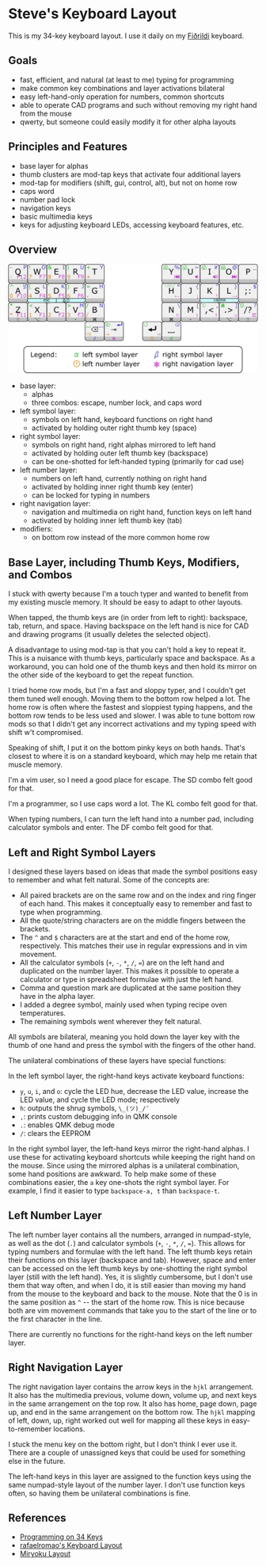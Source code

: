 # Steve's Keyboard Layout

This is my 34-key keyboard layout. I use it daily on my [Fiðrildi](https://github.com/jstevej/fidrildi) keyboard.

## Goals
  - fast, efficient, and natural (at least to me) typing for programming
  - make common key combinations and layer activations bilateral
  - easy left-hand-only operation for numbers, common shortcuts
  - able to operate CAD programs and such without removing my right hand from the mouse
  - qwerty, but someone could easily modify it for other alpha layouts

## Principles and Features
  - base layer for alphas
  - thumb clusters are mod-tap keys that activate four additional layers
  - mod-tap for modifiers (shift, gui, control, alt), but not on home row
  - caps word
  - number pad lock
  - navigation keys
  - basic multimedia keys
  - keys for adjusting keyboard LEDs, accessing keyboard features, etc.

## Overview

![Keyboard Layout](layout.png)

  - base layer:
    - alphas
    - three combos: escape, number lock, and caps word
  - left symbol layer:
    - symbols on left hand, keyboard functions on right hand
    - activated by holding outer right thumb key (space)
  - right symbol layer:
    - symbols on right hand, right alphas mirrored to left hand
    - activated by holding outer left thumb key (backspace)
    - can be one-shotted for left-handed typing (primarily for cad use)
  - left number layer:
    - numbers on left hand, currently nothing on right hand
    - activated by holding inner right thumb key (enter)
    - can be locked for typing in numbers
  - right navigation layer:
    - navigation and multimedia on right hand, function keys on left hand
    - activated by holding inner left thumb key (tab)
  - modifiers:
    - on bottom row instead of the more common home row

## Base Layer, including Thumb Keys, Modifiers, and Combos

I stuck with qwerty because I'm a touch typer and wanted to benefit from my existing muscle memory. It should be easy to adapt to other layouts.

When tapped, the thumb keys are (in order from left to right): backspace, tab, return, and space. Having backspace on the left hand is nice for CAD and drawing programs (it usually deletes the selected object).

A disadvantage to using mod-tap is that you can't hold a key to repeat it. This is a nuisance with thumb keys, particularly space and backspace. As a workaround, you can hold one of the thumb keys and then hold its mirror on the other side of the keyboard to get the repeat function.

I tried home row mods, but I'm a fast and sloppy typer, and I couldn't get them tuned well enough. Moving them to the bottom row helped a lot. The home row is often where the fastest and sloppiest typing happens, and the bottom row tends to be less used and slower. I was able to tune bottom row mods so that I didn't get any incorrect activations and my typing speed with shift w\'t compromised.

Speaking of shift, I put it on the bottom pinky keys on both hands. That's closest to where it is on a standard keyboard, which may help me retain that muscle memory.

I'm a vim user, so I need a good place for escape. The SD combo felt good for that.

I'm a programmer, so I use caps word a lot. The KL combo felt good for that.

When typing numbers, I can turn the left hand into a number pad, including calculator symbols and enter. The DF combo felt good for that.

## Left and Right Symbol Layers

I designed these layers based on ideas that made the symbol positions easy to remember and what felt natural. Some of the concepts are:

- All paired brackets are on the same row and on the index and ring finger of each hand. This makes it conceptually easy to remember and fast to type when programming.
- All the quote/string characters are on the middle fingers between the brackets.
- The `^` and `$` characters are at the start and end of the home row, respectively. This matches their use in regular expressions and in vim movement.
- All the calculator symbols (`+`, `-`, `*`, `/`, `=`) are on the left hand and duplicated on the number layer. This makes it possible to operate a calculator or type in spreadsheet formulae with just the left hand.
- Comma and question mark are duplicated at the same position they have in the alpha layer.
- I added a degree symbol, mainly used when typing recipe oven temperatures.
- The remaining symbols went wherever they felt natural.

All symbols are bilateral, meaning you hold down the layer key with the thumb of one hand and press the symbol with the fingers of the other hand.


The unilateral combinations of these layers have special functions:

In the left symbol layer, the right-hand keys activate keyboard functions:
  - `y`, `u`, `i`, and `o`: cycle the LED hue, decrease the LED value, increase the LED value, and cycle the LED mode; respectively
  - `h`: outputs the shrug symbols, `\_(ツ)_/¯`
  - `,`: prints custom debugging info in QMK console
  - `.`: enables QMK debug mode
  - `/`: clears the EEPROM

In the right symbol layer, the left-hand keys mirror the right-hand alphas. I use these for activating keyboard shortcuts while keeping the right hand on the mouse. Since using the mirrored alphas is a unilateral combination, some hand positions are awkward. To help make some of these combinations easier, the `a` key one-shots the right symbol layer. For example, I find it easier to type `backspace-a, t` than `backspace-t`.

## Left Number Layer

The left number layer contains all the numbers, arranged in numpad-style, as well as the dot (`.`) and calculator symbols (`+`, `-`, `*`, `/`, `=`). This allows for typing numbers and formulae with the left hand. The left thumb keys retain their functions on this layer (backspace and tab). However, space and enter can be accessed on the left thumb keys by one-shotting the right symbol layer (still with the left hand). Yes, it is slightly cumbersome, but I don't use them that way often, and when I do, it is still easier than moving my hand from the mouse to the keyboard and back to the mouse. Note that the 0 is in the same position as `^` -- the start of the home row. This is nice because both are vim movement commands that take you to the start of the line or to the first character in the line.

There are currently no functions for the right-hand keys on the left number layer.

## Right Navigation Layer

The right navigation layer contains the arrow keys in the `hjkl` arrangement. It also has the multimedia previous, volume down, volume up, and next keys in the same arrangement on the top row. It also has home, page down, page up, and end in the same arrangement on the bottom row. The `hjkl` mapping of left, down, up, right worked out well for mapping all these keys in easy-to-remember locations.

I stuck the menu key on the bottom right, but I don't think I ever use it. There are a couple of unassigned keys that could be used for something else in the future.

The left-hand keys in this layer are assigned to the function keys using the same numpad-style layout of the number layer. I don't use function keys often, so having them be unilateral combinations is fine.

## References

- [Programming on 34 Keys](https://peppe.rs/posts/programming_on_34_keys)
- [rafaelromao's Keyboard Layout](https://github.com/rafaelromao/keyboards)
- [Miryoku Layout](https://github.com/manna-harbour/miryoku)
